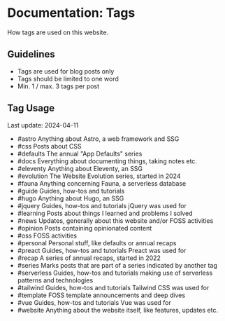 # Documentation: Tags

How tags are used on this website.

## Guidelines

- Tags are used for blog posts only
- Tags should be limited to one word
- Min. 1 / max. 3 tags per post

## Tag Usage

Last update: 2024-04-11

- #astro
  Anything about Astro, a web framework and SSG
- #css
  Posts about CSS
- #defaults
  The annual "App Defaults" series
- #docs
  Everything about documenting things, taking notes etc.
- #eleventy
  Anything about Eleventy, an SSG
- #evolution
  The Website Evolution series, started in 2024
- #fauna
  Anything concerning Fauna, a serverless database
- #guide
  Guides, how-tos and tutorials
- #hugo
  Anything about Hugo, an SSG
- #jquery
  Guides, how-tos and tutorials jQuery was used for
- #learning
  Posts about things I learned and problems I solved
- #news
  Updates, generally about this website and/or FOSS activities
- #opinion
  Posts containing opinionated content
- #oss
  FOSS activities
- #personal
  Personal stuff, like defaults or annual recaps
- #preact
  Guides, how-tos and tutorials Preact was used for
- #recap
  A series of annual recaps, started in 2022
- #series
  Marks posts that are part of a series indicated by another tag
- #serverless
  Guides, how-tos and tutorials making use of serverless patterns and technologies
- #tailwind
  Guides, how-tos and tutorials Tailwind CSS was used for
- #template
  FOSS template announcements and deep dives
- #vue
  Guides, how-tos and tutorials Vue was used for
- #website
  Anything about the website itself, like features, updates etc.

